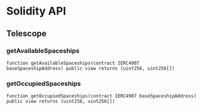# Solidity API

## Telescope

### getAvailableSpaceships

```solidity
function getAvailableSpaceships(contract IERC4907 baseSpaceshipAddress) public view returns (uint256, uint256[])
```

### getOccupiedSpaceships

```solidity
function getOccupiedSpaceships(contract IERC4907 baseSpaceshipAddress) public view returns (uint256, uint256[])
```

